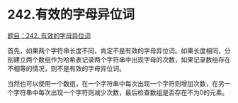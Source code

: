 # 242.有效的字母异位词

[题目：242. 有效的字母异位词](https://leetcode.cn/problems/valid-anagram/)

首先，如果两个字符串长度不同，肯定不是有效的字母异位词。如果长度相同，分别建立两个数组作为哈希表记录两个字符串中出现字母的次数，如果记录数组存在不相等的情况，则不是有效的字母异位词。

当然也可以使用一个数组，在一个字符串中每次出现一个字符则增加次数，在另一个字符串中每次出现一个字符则减少次数，最后检查数组是否存在不为0的元素。